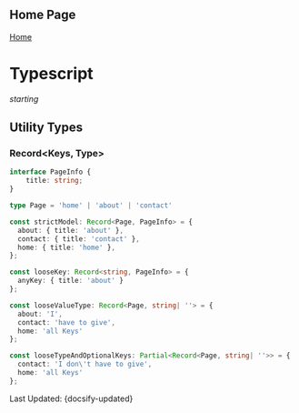 ## Home Page <!-- {docsify-ignore} -->
[Home](README.md)
# Typescript
_starting_
## Utility Types
### Record<Keys, Type>
```typescript
interface PageInfo {
    title: string;
}

type Page = 'home' | 'about' | 'contact'

const strictModel: Record<Page, PageInfo> = {
  about: { title: 'about' },
  contact: { title: 'contact' },
  home: { title: 'home' },
};

const looseKey: Record<string, PageInfo> = {
  anyKey: { title: 'about' }
};

const looseValueType: Record<Page, string| ''> = {
  about: 'I',
  contact: 'have to give',
  home: 'all Keys'
};

const looseTypeAndOptionalKeys: Partial<Record<Page, string| ''>> = {
  contact: 'I don\'t have to give',
  home: 'all Keys'
};
```

Last Updated: {docsify-updated}  
